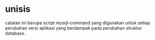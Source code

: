 # unisis
catatan ini berupa script mysql-command yang digunakan untuk setiap perubahan versi aplikasi yang berdampak pada perubahan struktur database.
